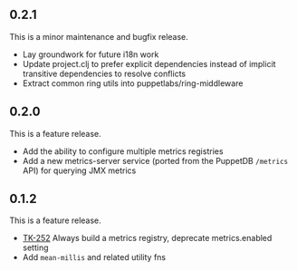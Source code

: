 ## 0.2.1

This is a minor maintenance and bugfix release.

* Lay groundwork for future i18n work
* Update project.clj to prefer explicit dependencies instead of implicit transitive dependencies to resolve conflicts
* Extract common ring utils into puppetlabs/ring-middleware

## 0.2.0

This is a feature release.

* Add the ability to configure multiple metrics registries
* Add a new metrics-server service (ported from the PuppetDB `/metrics` API) for
  querying JMX metrics

## 0.1.2

This is a feature release.

* [TK-252](https://tickets.puppetlabs.com/browse/TK-252)
  Always build a metrics registry, deprecate metrics.enabled setting
* Add `mean-millis` and related utility fns
